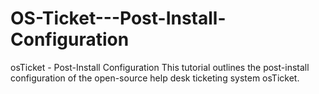 # OS-Ticket---Post-Install-Configuration
osTicket - Post-Install Configuration This tutorial outlines the post-install configuration of the open-source help desk ticketing system osTicket.
